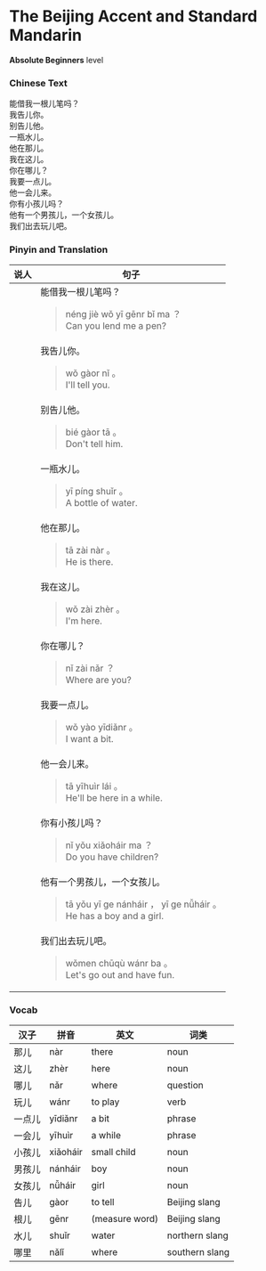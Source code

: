 # The Beijing Accent and Standard Mandarin
**Absolute Beginners** level
### Chinese Text
能借我一根儿笔吗？<br />我告儿你。<br />别告儿他。<br />一瓶水儿。<br />他在那儿。<br />我在这儿。<br />你在哪儿？<br />我要一点儿。<br />他一会儿来。<br />你有小孩儿吗？<br />他有一个男孩儿，一个女孩儿。<br />我们出去玩儿吧。

### Pinyin and Translation
|说人|句子|
|----|----|
||能借我一根儿笔吗？<blockquote>néng jiè wǒ yī gēnr bǐ ma ？<br />Can you lend me a pen?</blockquote>|
||我告儿你。<blockquote>wǒ gàor nǐ 。<br />I'll tell you.</blockquote>|
||别告儿他。<blockquote>bié gàor tā 。<br />Don't tell him.</blockquote>|
||一瓶水儿。<blockquote>yī píng shuǐr 。<br />A bottle of water.</blockquote>|
||他在那儿。<blockquote>tā zài nàr 。<br />He is there.</blockquote>|
||我在这儿。<blockquote>wǒ zài zhèr 。<br />I'm here.</blockquote>|
||你在哪儿？<blockquote>nǐ zài nǎr ？<br />Where are you?</blockquote>|
||我要一点儿。<blockquote>wǒ yào yīdiǎnr 。<br />I want a bit.</blockquote>|
||他一会儿来。<blockquote>tā yīhuìr lái 。<br />He'll be here in a while.</blockquote>|
||你有小孩儿吗？<blockquote>nǐ yǒu xiǎoháir ma ？<br />Do you have children?</blockquote>|
||他有一个男孩儿，一个女孩儿。<blockquote>tā yǒu yī ge nánháir ， yī ge nǚháir 。<br />He has a boy and a girl.</blockquote>|
||我们出去玩儿吧。<blockquote>wǒmen chūqù wánr ba 。<br />Let's go out and have fun.</blockquote>|
### Vocab
|汉子|拼音|英文|词类|
|----|----|----|----|
|那儿|nàr|there|noun|
|这儿|zhèr|here|noun|
|哪儿|nǎr|where|question|
|玩儿|wánr|to play|verb|
|一点儿|yīdiǎnr|a bit|phrase|
|一会儿|yīhuìr|a while|phrase|
|小孩儿|xiǎoháir|small child|noun|
|男孩儿|nánháir|boy|noun|
|女孩儿|nǚháir|girl|noun|
|告儿|gàor|to tell|Beijing slang|
|根儿|gēnr|(measure word)|Beijing slang|
|水儿|shuǐr|water|northern slang|
|哪里|nǎlǐ|where|southern slang|